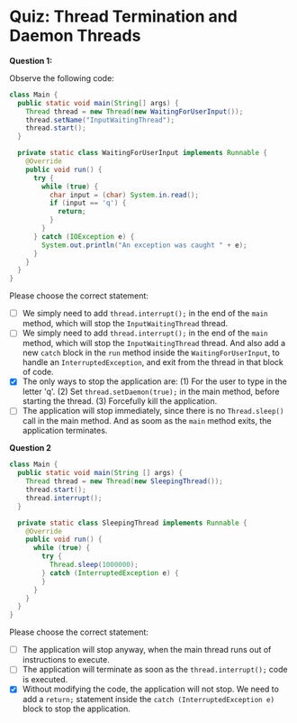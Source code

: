 # Quiz: Thread Termination and Daemon Threads

**Question 1:**

Observe the following code:

```java
class Main {
  public static void main(String[] args) {
    Thread thread = new Thread(new WaitingForUserInput());
    thread.setName("InputWaitingThread");
    thread.start();
  }

  private static class WaitingForUserInput implements Runnable {
    @Override
    public void run() {
      try {
        while (true) {
          char input = (char) System.in.read();
          if (input == 'q') {
            return;
          }
        }
      } catch (IOException e) {
        System.out.println("An exception was caught " + e);
      }
    }
  }
}
```

Please choose the correct statement:

- [ ] We simply need to add `thread.interrupt();` in the end of the `main` method, which will stop the `InputWaitingThread` thread.
- [ ] We simply need to add `thread.interrupt();` in the end of the `main` method, which will stop the `InputWaitingThread` thread. And also add a new `catch` block in the `run` method inside the `WaitingForUserInput`, to handle an `InterruptedException`, and exit from the thread in that block of code.
- [x] The only ways to stop the application are: (1) For the user to type in the letter 'q'. (2) Set `thread.setDaemon(true);` in the main method, before starting the thread. (3) Forcefully kill the application.
- [ ] The application will stop immediately, since there is no `Thread.sleep()` call in the main method. And as soom as the `main` method exits, the application terminates.

**Question 2**

```java
class Main {
  public static void main(String [] args) {
    Thread thread = new Thread(new SleepingThread());
    thread.start();
    thread.interrupt();
  }

  private static class SleepingThread implements Runnable {
    @Override
    public void run() {
      while (true) {
        try {
          Thread.sleep(1000000);
        } catch (InterruptedException e) {
        }
      }
    }
  }
}
```

Please choose the correct statement:

- [ ] The application will stop anyway, when the main thread runs out of instructions to execute.
- [ ] The application will terminate as soon as the `thread.interrupt();` code is executed.
- [x] Without modifying the code, the application will not stop. We need to add a `return;` statement inside the `catch (InterruptedException e)` block to stop the application.
